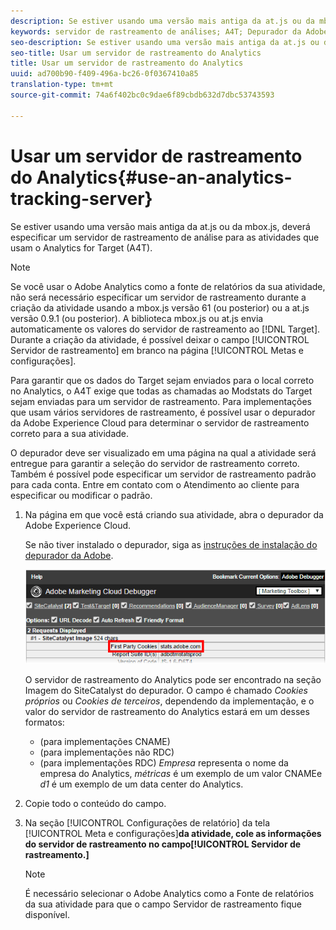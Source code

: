 ```yaml
---
description: Se estiver usando uma versão mais antiga da at.js ou da mbox.js, deverá especificar um servidor de rastreamento de análise para as atividades que usam o Analytics for Target (A4T).
keywords: servidor de rastreamento de análises; A4T; Depurador da Adobe Experience Cloud; fonte de relatórios
seo-description: Se estiver usando uma versão mais antiga da at.js ou da mbox.js, deverá especificar um servidor de rastreamento de análise para as atividades que usam o Analytics for Target (A4T).
seo-title: Usar um servidor de rastreamento do Analytics
title: Usar um servidor de rastreamento do Analytics
uuid: ad700b90-f409-496a-bc26-0f0367410a85
translation-type: tm+mt
source-git-commit: 74a6f402bc0c9dae6f89cbdb632d7dbc53743593

---
```



# Usar um servidor de rastreamento do Analytics{#use-an-analytics-tracking-server}

Se estiver usando uma versão mais antiga da at.js ou da mbox.js, deverá especificar um servidor de rastreamento de análise para as atividades que usam o Analytics for Target (A4T).

>[!NOTE]
>
>Se você usar o Adobe Analytics como a fonte de relatórios da sua atividade, não será necessário especificar um servidor de rastreamento durante a criação da atividade usando a mbox.js versão 61 (ou posterior) ou a at.js versão 0.9.1 (ou posterior). A biblioteca mbox.js ou at.js envia automaticamente os valores do servidor de rastreamento ao [!DNL Target]. Durante a criação da atividade, é possível deixar o campo [!UICONTROL Servidor de rastreamento] em branco na página [!UICONTROL Metas e configurações].

Para garantir que os dados do Target sejam enviados para o local correto no Analytics, o A4T exige que todas as chamadas ao Modstats do Target sejam enviadas para um servidor de rastreamento. Para implementações que usam vários servidores de rastreamento, é possível usar o depurador da Adobe Experience Cloud para determinar o servidor de rastreamento correto para a sua atividade.

O depurador deve ser visualizado em uma página na qual a atividade será entregue para garantir a seleção do servidor de rastreamento correto. Também é possível pode especificar um servidor de rastreamento padrão para cada conta. Entre em contato com o Atendimento ao cliente para especificar ou modificar o padrão.

1. Na página em que você está criando sua atividade, abra o depurador da Adobe Experience Cloud.

   Se não tiver instalado o depurador, siga as [instruções de instalação do depurador da Adobe](https://marketing.adobe.com/resources/help/en_US/sc/implement/debugger_install.html).

   ![](assets/Screen_DebuggerTrackServ.png)

   O servidor de rastreamento do Analytics pode ser encontrado na seção Imagem do SiteCatalyst do depurador. O campo é chamado *Cookies próprios* ou *Cookies de terceiros*, dependendo da implementação, e o valor do servidor de rastreamento do Analytics estará em um desses formatos:

   * (para implementações CNAME)
   * (para implementações não RDC)
   * (para implementações RDC)
   *Empresa* representa o nome da empresa do Analytics, *métricas* é um exemplo de um valor CNAMEe *d1* é um exemplo de um data center do Analytics.
1. Copie todo o conteúdo do campo.
1. Na seção [!UICONTROL Configurações de relatório] da tela [!UICONTROL Meta e configurações]**da atividade, cole as informações do servidor de rastreamento no campo[!UICONTROL Servidor de rastreamento.]**

   >[!NOTE]
   >
   >É necessário selecionar o Adobe Analytics como a Fonte de relatórios da sua atividade para que o campo Servidor de rastreamento fique disponível.

